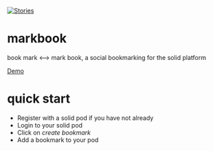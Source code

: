 [![Stories](https://badge.waffle.io/mark-book/markbook.png)](https://waffle.io/mark-book/markbook)

# markbook
book mark &lt;-->  mark book, a social bookmarking for the solid platform

[Demo](https://markbook.org/)

# quick start

- Register with a solid pod if you have not already
- Login to your solid pod
- Click on *create bookmark*
- Add a bookmark to your pod

